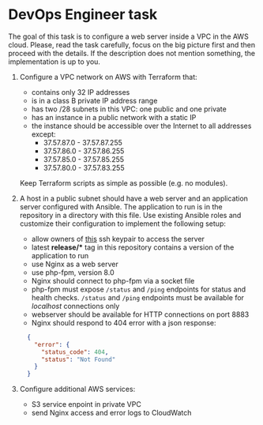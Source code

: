 # DevOps Engineer task

The goal of this task is to configure a web server inside a VPC in the AWS cloud.
Please, read the task carefully, focus on the big picture first and then proceed with the details. If the description does not mention something, the implementation is up to you.

1. Configure a VPC network on AWS with Terraform that:
    - contains only 32 IP addresses
    - is in a class B private IP address range
    - has two /28 subnets in this VPC: one public and one private
    - has an instance in a public network with a static IP
    - the instance should be accessible over the Internet to all addresses except:
      - 37.57.87.0 - 37.57.87.255
      - 37.57.86.0 - 37.57.86.255
      - 37.57.85.0 - 37.57.85.255
      - 37.57.80.0 - 37.57.83.255

   Keep Terraform scripts as simple as possible (e.g. no modules).

2. A host in a public subnet should have a web server and an application server configured with Ansible. The application to run is in the repository in a directory with this file. Use existing Ansible roles and customize their configuration to implement the following setup:

    - allow owners of [this](./devops-test-task.pub) ssh keypair to access the server
    - latest __release/*__ tag in this repository contains a version of the application to run
    - use Nginx as a web server
    - use php-fpm, version 8.0
    - Nginx should connect to php-fpm via a socket file
    - php-fpm must expose `/status` and `/ping` endpoints for status and health checks. `/status` and `/ping` endpoints must be available for _localhost_ connections only
    - webserver should be available for HTTP connections on port 8883
    - Nginx should respond to 404 error with a json response:

    ```json
      {
        "error": {
          "status_code": 404,
          "status": "Not Found"
        }
      }
    ```

3. Configure additional AWS services:

   - S3 service enpoint in private VPC
   - send Nginx access and error logs to CloudWatch
